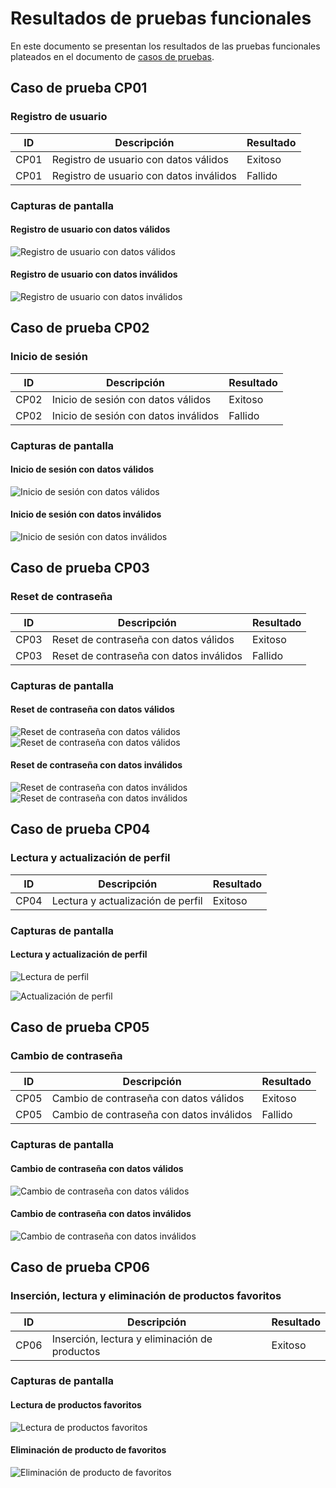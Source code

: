 # Resultados de pruebas funcionales

En este documento se presentan los resultados de las pruebas funcionales plateados en el documento de [casos de pruebas](./CasosPrueba.md).

## Caso de prueba CP01

### Registro de usuario

| ID   | Descripción                             | Resultado |
| ---- | --------------------------------------- | --------- |
| CP01 | Registro de usuario con datos válidos   | Exitoso   |
| CP01 | Registro de usuario con datos inválidos | Fallido   |

### Capturas de pantalla

#### Registro de usuario con datos válidos

![Registro de usuario con datos válidos](./images/frontend/C3.testRegisterScreenSuccess.png)

#### Registro de usuario con datos inválidos

![Registro de usuario con datos inválidos](./images/frontend/C3.testRegisterScreenFail.png)

## Caso de prueba CP02

### Inicio de sesión

| ID   | Descripción                          | Resultado |
| ---- | ------------------------------------ | --------- |
| CP02 | Inicio de sesión con datos válidos   | Exitoso   |
| CP02 | Inicio de sesión con datos inválidos | Fallido   |

### Capturas de pantalla

#### Inicio de sesión con datos válidos

![Inicio de sesión con datos válidos](./images/frontend/C3.testLoginScreenSuccess.png)

#### Inicio de sesión con datos inválidos

![Inicio de sesión con datos inválidos](./images/frontend/C3.testLoginScreenFail.png)

## Caso de prueba CP03

### Reset de contraseña

| ID   | Descripción                             | Resultado |
| ---- | --------------------------------------- | --------- |
| CP03 | Reset de contraseña con datos válidos   | Exitoso   |
| CP03 | Reset de contraseña con datos inválidos | Fallido   |

### Capturas de pantalla

#### Reset de contraseña con datos válidos

![Reset de contraseña con datos válidos](./images/frontend/C3.testResetPasswordEmailScreenSuccess.png)
![Reset de contraseña con datos válidos](./images/frontend/C3.testResetPasswordScreenSuccess.png)

#### Reset de contraseña con datos inválidos

![Reset de contraseña con datos inválidos](./images/frontend/C3.testResetPasswordEmailScreenFail.png)
![Reset de contraseña con datos inválidos](./images/frontend/C3.testResetPasswordScreenFail.png)

## Caso de prueba CP04

### Lectura y actualización de perfil

| ID   | Descripción                       | Resultado |
| ---- | --------------------------------- | --------- |
| CP04 | Lectura y actualización de perfil | Exitoso   |

### Capturas de pantalla

#### Lectura y actualización de perfil

![Lectura de perfil](./images/frontend/C3.testGetProfileScreen.png)

![Actualización de perfil](./images/frontend/C3.testUpdateProfileScreen.png)

## Caso de prueba CP05

### Cambio de contraseña

| ID   | Descripción                              | Resultado |
| ---- | ---------------------------------------- | --------- |
| CP05 | Cambio de contraseña con datos válidos   | Exitoso   |
| CP05 | Cambio de contraseña con datos inválidos | Fallido   |

### Capturas de pantalla

#### Cambio de contraseña con datos válidos

![Cambio de contraseña con datos válidos](./images/frontend/C3.testChangePasswordScreenSuccess.png)

#### Cambio de contraseña con datos inválidos

![Cambio de contraseña con datos inválidos](./images/frontend/C3.testChangePasswordScreenFail.png)

## Caso de prueba CP06

### Inserción, lectura y eliminación de productos favoritos

| ID   | Descripción                                   | Resultado |
| ---- | --------------------------------------------- | --------- |
| CP06 | Inserción, lectura y eliminación de productos | Exitoso   |

### Capturas de pantalla

<!-- #### Inserción de producto a favoritos -->

<!-- ![Inserción de producto a favoritos](./images/frontend/C3.testAddFavoriteProductScreen.png)  -->

#### Lectura de productos favoritos

![Lectura de productos favoritos](./images/frontend/C3.testGetFavoriteProductsScreen.png)

#### Eliminación de producto de favoritos

![Eliminación de producto de favoritos](./images/frontend/C3.testRemoveFavoriteProductScreen.png)
